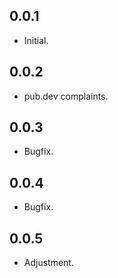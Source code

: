 ## 0.0.1

* Initial.

## 0.0.2

* pub.dev complaints.

## 0.0.3

* Bugfix.

## 0.0.4

* Bugfix.

## 0.0.5

* Adjustment.
